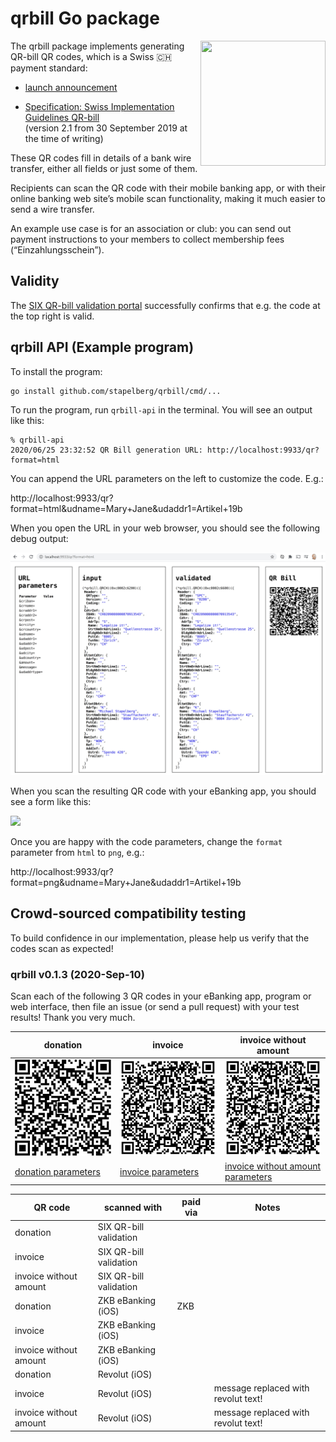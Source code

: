 # qrbill Go package

<img src="https://github.com/stapelberg/qrbill/raw/master/img/2020-09-21-qrbill-0.1.3-invoice-without-amount.png" width="200" height="200" align="right">

The qrbill package implements generating QR-bill QR codes, which is a Swiss
🇨🇭 payment standard:

* [launch
announcement](https://www.six-group.com/en/newsroom/media-releases/2020/20200609-qr-bill-launch.html)

* [Specification: Swiss Implementation Guidelines
  QR-bill](https://www.paymentstandards.ch/dam/downloads/ig-qr-bill-en.pdf)
\
  (version 2.1 from 30 September 2019 at the time of writing)

These QR codes fill in details of a bank wire transfer, either all fields or
just some of them.

Recipients can scan the QR code with their mobile banking app, or with their
online banking web site’s mobile scan functionality, making it much easier to
send a wire transfer.

An example use case is for an association or club: you can send out payment
instructions to your members to collect membership fees (“Einzahlungsschein”).

## Validity

The [SIX QR-bill validation
portal](https://validation.iso-payments.ch/gp/qrrechnung/home) successfully
confirms that e.g. the code at the top right is valid.

## qrbill API (Example program)

To install the program:

```
go install github.com/stapelberg/qrbill/cmd/...
```

To run the program, run `qrbill-api` in the terminal. You will see an output like this:

```
% qrbill-api
2020/06/25 23:32:52 QR Bill generation URL: http://localhost:9933/qr?format=html
```

You can append the URL parameters on the left to customize the code. E.g.:

http://localhost:9933/qr?format=html&udname=Mary+Jane&udaddr1=Artikel+19b

When you open the URL in your web browser, you should see the following debug
output:

![](img/2020-09-21-format-html.jpg)

When you scan the resulting QR code with your eBanking app, you should see a
form like this:

<img src="https://github.com/stapelberg/qrbill/raw/master/img/2020-06-25-ebanking-app.jpg" height="300">

Once you are happy with the code parameters, change the `format` parameter from
`html` to `png`, e.g.:

http://localhost:9933/qr?format=png&udname=Mary+Jane&udaddr1=Artikel+19b

## Crowd-sourced compatibility testing

To build confidence in our implementation, please help us verify that the codes
scan as expected!

### qrbill v0.1.3 (2020-Sep-10)

Scan each of the following 3 QR codes in your eBanking app, program or web
interface, then file an issue (or send a pull request) with your test results!
Thank you very much.

| donation | invoice | invoice without amount |
|----------|---------|------------------------|
| ![](img/2020-09-21-qrbill-0.1.3-donation.png) | ![](img/2020-09-21-qrbill-0.1.3-invoice.png) | ![](img/2020-09-21-qrbill-0.1.3-invoice-without-amount.png) |
| [donation parameters](http://localhost:9933/qr?format=html&udname=&udaddr1=&udaddr2=&udpost=&udcity=&udcountry=&udaddrtype=) | [invoice parameters](http://localhost:9933/qr?format=html&udname=Mary+Jane&udaddr1=Artikel+19b&amount=23.42) | [invoice without amount parameters](http://localhost:9933/qr?format=html&udname=Mary+Jane&udaddr1=Artikel+19b) |

| QR code                | scanned with           | paid via | Notes                               |
|------------------------|------------------------|----------|-------------------------------------|
| donation               | SIX QR-bill validation |          |                                     |
| invoice                | SIX QR-bill validation |          |                                     |
| invoice without amount | SIX QR-bill validation |          |                                     |
| donation               | ZKB eBanking (iOS)     | ZKB      |                                     |
| invoice                | ZKB eBanking (iOS)     |          |                                     |
| invoice without amount | ZKB eBanking (iOS)     |          |                                     |
| donation               | Revolut (iOS)          |          |                                     |
| invoice                | Revolut (iOS)          |          | message replaced with revolut text! |
| invoice without amount | Revolut (iOS)          |          | message replaced with revolut text! |
